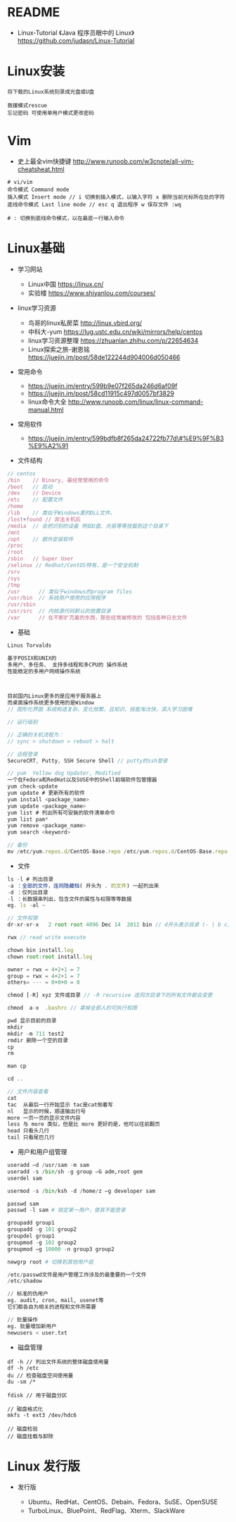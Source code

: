 # README

- Linux-Tutorial 《Java 程序员眼中的 Linux》 https://github.com/judasn/Linux-Tutorial

# Linux安装

```shell
将下载的Linux系统刻录成光盘或U盘

救援模式rescue
忘记密码 可使用单用户模式更改密码
```

# Vim

- 史上最全vim快捷键 <http://www.runoob.com/w3cnote/all-vim-cheatsheat.html>

```shell
# vi/vim
命令模式 Command mode
插入模式 Insert mode // i 切换到插入模式，以输入字符 x 删除当前光标所在处的字符
底线命令模式 Last line mode // esc q 退出程序 w 保存文件 :wq

# : 切换到底线命令模式，以在最底一行输入命令
```

# Linux基础

- 学习网站

  - Linux中国 <https://linux.cn/>
  - 实验楼 <https://www.shiyanlou.com/courses/>

- linux学习资源

  - 鸟哥的linux私房菜 <http://linux.vbird.org/>
  - 中科大-yum <https://lug.ustc.edu.cn/wiki/mirrors/help/centos>
  - linux学习资源整理 <https://zhuanlan.zhihu.com/p/22654634>
  - Linux探索之旅-谢恩铭 <https://juejin.im/post/58de122244d904006d050466>

- 常用命令

  - <https://juejin.im/entry/599b9e07f265da246d6af09f>
  - <https://juejin.im/post/58cd11915c497d0057bf3829>
  - linux命令大全 <http://www.runoob.com/linux/linux-command-manual.html>

- 常用软件

  - <https://juejin.im/entry/599bdfb8f265da24722fb77d\#%E9%9F%B3%E9%A2%91>

- 文件结构

```javascript
// centos
/bin    // Binary, 最经常使用的命令
/boot   // 启动
/dev    // Device
/etc    // 配置文件
/home  
/lib    // 类似于Windows里的DLL文件。
/lost+found // 非法关机后
/media  // 会把识别的设备 例如U盘、光驱等等挂载到这个目录下
/mnt    
/opt    // 额外安装软件
/proc   
/root   
/sbin   // Super User
/selinux // Redhat/CentOS特有，是一个安全机制
/srv    
/sys     
/tmp
/usr      // 类似于windows的program files
/usr/bin  // 系统用户使用的应用程序
/usr/sbin
/usr/src  // 内核源代码默认的放置目录
/var      // 在不断扩充着的东西，那些经常被修改的 包括各种日志文件
```

- 基础

```javascript
Linus Torvalds

基于POSIX和UNIX的
多用户、多任务、 支持多线程和多CPU的 操作系统
性能稳定的多用户网络操作系统



目前国内Linux更多的是应用于服务器上
而桌面操作系统更多使用的是Window
// 图形化界面 系统构造复杂、变化频繁，且知识、技能淘汰快，深入学习困难

// 运行级别

// 正确的关机流程为：
// sync > shutdown > reboot > halt

// 远程登录
SecureCRT, Putty, SSH Secure Shell // putty的ssh登录

// yum  Yellow dog Updater, Modified
一个在Fedora和RedHat以及SUSE中的Shell前端软件包管理器
yum check-update
yum update # 更新所有的软件
yum install <package_name>
yum update <package_name>
yum list # 列出所有可安裝的软件清单命令
yum list pam*
yum remove <package_name>
yum search <keyword>

// 备份
mv /etc/yum.repos.d/CentOS-Base.repo /etc/yum.repos.d/CentOS-Base.repo.backup
```

- 文件

```javascript
ls -l # 列出目录
-a ：全部的文件，连同隐藏档( 开头为 . 的文件) 一起列出来
-d ：仅列出目录
-l ：长数据串列出，包含文件的属性与权限等等数据
eg. ls -al ~

// 文件权限
dr-xr-xr-x   2 root root 4096 Dec 14  2012 bin // d开头表示目录 (- | b c)

rwx // read write execute

chown bin install.log
chown root:root install.log

owner = rwx = 4+2+1 = 7
group = rwx = 4+2+1 = 7
others= --- = 0+0+0 = 0

chmod [-R] xyz 文件或目录 // -R recursive 连同次目录下的所有文件都会变更

chmod  a-x  .bashrc // 拿掉全部人的可执行权限

pwd 显示目前的目录
mkdir
mkdir -m 711 test2
rmdir 删除一个空的目录
cp
rm

man cp

cd ..

// 文件内容查看
cat  
tac  从最后一行开始显示 tac是cat倒着写
nl   显示的时候，顺道输出行号
more 一页一页的显示文件内容
less 与 more 类似，但是比 more 更好的是，他可以往前翻页
head 只看头几行
tail 只看尾巴几行
```

- 用户和用户组管理

```python
useradd –d /usr/sam -m sam
useradd -s /bin/sh -g group –G adm,root gem
userdel sam

usermod -s /bin/ksh -d /home/z –g developer sam

passwd sam
passwd -l sam # 锁定某一用户，使其不能登录

groupadd group1
groupadd -g 101 group2
groupdel group1
groupmod -g 102 group2
groupmod –g 10000 -n group3 group2

newgrp root # 切换到其他用户组

/etc/passwd文件是用户管理工作涉及的最重要的一个文件
/etc/shadow

// 标准的伪用户
eg. audit, cron, mail, usenet等
它们都各自为相关的进程和文件所需要

// 批量操作
eg. 批量增加新用户
newusers < user.txt
```

- 磁盘管理

```shell
df -h // 列出文件系统的整体磁盘使用量
df -h /etc
du // 检查磁盘空间使用量
du -sm /*

fdisk // 用于磁盘分区

// 磁盘格式化
mkfs -t ext3 /dev/hdc6

// 磁盘检验
// 磁盘挂载与卸除
```

# Linux 发行版

- 发行版

  - Ubuntu、RedHat、CentOS、Debain、Fedora、SuSE、OpenSUSE
  - TurboLinux、BluePoint、RedFlag、Xterm、SlackWare
